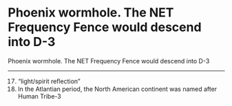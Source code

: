 # Phoenix wormhole. The NET Frequency Fence would descend into D-3

Phoenix wormhole. The NET Frequency Fence would descend into D-3
____________________________

17.  “light/spirit reﬂection”
18.   ln the Atlantian period, the North American continent was named after Human Tribe-3